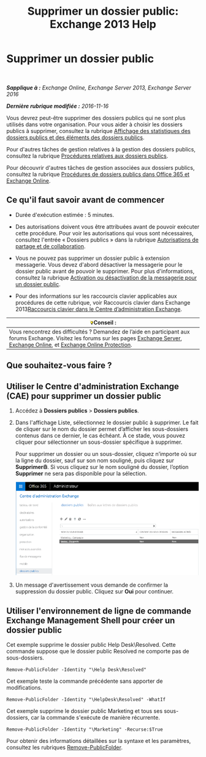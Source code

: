 ﻿---
title: 'Supprimer un dossier public: Exchange 2013 Help'
TOCTitle: Supprimer un dossier public
ms:assetid: 334b831d-e372-4d85-a407-5c8a5d0e78de
ms:mtpsurl: https://technet.microsoft.com/fr-fr/library/Aa997202(v=EXCHG.150)
ms:contentKeyID: 50477866
ms.date: 04/24/2018
mtps_version: v=EXCHG.150
ms.translationtype: HT
---

# Supprimer un dossier public

 

_**Sapplique à :** Exchange Online, Exchange Server 2013, Exchange Server 2016_

_**Dernière rubrique modifiée :** 2016-11-16_

Vous devrez peut-être supprimer des dossiers publics qui ne sont plus utilisés dans votre organisation. Pour vous aider à choisir les dossiers publics à supprimer, consultez la rubrique [Affichage des statistiques des dossiers publics et des éléments des dossiers publics](view-statistics-for-public-folders-and-public-folder-items-exchange-2013-help.md).

Pour d'autres tâches de gestion relatives à la gestion des dossiers publics, consultez la rubrique [Procédures relatives aux dossiers publics](public-folder-procedures-exchange-2013-help.md).

Pour découvrir d'autres tâches de gestion associées aux dossiers publics, consultez la rubrique [Procédures de dossiers publics dans Office 365 et Exchange Online](https://technet.microsoft.com/fr-fr/library/jj966272\(v=exchg.150\)).

## Ce qu'il faut savoir avant de commencer

  - Durée d'exécution estimée : 5 minutes.

  - Des autorisations doivent vous être attribuées avant de pouvoir exécuter cette procédure. Pour voir les autorisations qui vous sont nécessaires, consultez l'entrée « Dossiers publics » dans la rubrique [Autorisations de partage et de collaboration](sharing-and-collaboration-permissions-exchange-2013-help.md).

  - Vous ne pouvez pas supprimer un dossier public à extension messagerie. Vous devez d'abord désactiver la messagerie pour le dossier public avant de pouvoir le supprimer. Pour plus d'informations, consultez la rubrique [Activation ou désactivation de la messagerie pour un dossier public](mail-enable-or-mail-disable-a-public-folder-exchange-2013-help.md).

  - Pour des informations sur les raccourcis clavier applicables aux procédures de cette rubrique, voir Raccourcis clavier dans Exchange 2013[Raccourcis clavier dans le Centre d’administration Exchange](keyboard-shortcuts-in-the-exchange-admin-center-exchange-online-protection-help.md).

<table>
<thead>
<tr class="header">
<th><img src="images/Bb125224.tip(EXCHG.150).gif" title="Conseil" alt="Conseil" />Conseil :</th>
</tr>
</thead>
<tbody>
<tr class="odd">
<td>Vous rencontrez des difficultés ? Demandez de l’aide en participant aux forums Exchange. Visitez les forums sur les pages <a href="https://go.microsoft.com/fwlink/p/?linkid=60612">Exchange Server</a>, <a href="https://go.microsoft.com/fwlink/p/?linkid=267542">Exchange Online</a>, et <a href="https://go.microsoft.com/fwlink/p/?linkid=285351">Exchange Online Protection</a>.</td>
</tr>
</tbody>
</table>


## Que souhaitez-vous faire ?

## Utiliser le Centre d'administration Exchange (CAE) pour supprimer un dossier public

1.  Accédez à **Dossiers publics** \> **Dossiers publics**.

2.  Dans l'affichage Liste, sélectionnez le dossier public à supprimer. Le fait de cliquer sur le nom du dossier permet d’afficher les sous-dossiers contenus dans ce dernier, le cas échéant. À ce stade, vous pouvez cliquer pour sélectionner un sous-dossier spécifique à supprimer.
    
    Pour supprimer un dossier ou un sous-dossier, cliquez n’importe où sur la ligne du dossier, sauf sur son nom souligné, puis cliquez sur **Supprimer**![Icône Supprimer](images/Dd979797.14f639f6-61e8-4418-bbfb-0db14de9d2f5(EXCHG.150).gif "Icône Supprimer"). Si vous cliquez sur le nom souligné du dossier, l’option **Supprimer** ne sera pas disponible pour la sélection.
    
    ![Sélection d’un dossier public à supprimer](images/Aa997202.8666290d-3f19-4c70-afe3-45569762718b(EXCHG.150).png "Sélection d’un dossier public à supprimer")  

3.  Un message d'avertissement vous demande de confirmer la suppression du dossier public. Cliquez sur **Oui** pour continuer.

## Utiliser l'environnement de ligne de commande Exchange Management Shell pour créer un dossier public

Cet exemple supprime le dossier public Help Desk\\Resolved. Cette commande suppose que le dossier public Resolved ne comporte pas de sous-dossiers.

    Remove-PublicFolder -Identity "\Help Desk\Resolved"

Cet exemple teste la commande précédente sans apporter de modifications.

    Remove-PublicFolder -Identity "\HelpDesk\Resolved" -WhatIf

Cet exemple supprime le dossier public Marketing et tous ses sous-dossiers, car la commande s'exécute de manière récurrente.

    Remove-PublicFolder -Identity "\Marketing" -Recurse:$True

Pour obtenir des informations détaillées sur la syntaxe et les paramètres, consultez les rubriques [Remove-PublicFolder](https://technet.microsoft.com/fr-fr/library/bb124894\(v=exchg.150\)).

